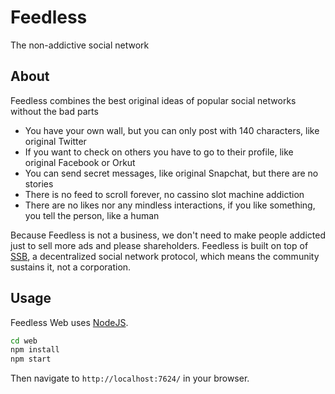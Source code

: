 # Feedless

The non-addictive social network

## About

Feedless combines the best original ideas of popular social networks without the bad parts

- You have your own wall, but you can only post with 140 characters, like original Twitter
- If you want to check on others you have to go to their profile, like original Facebook or Orkut
- You can send secret messages, like original Snapchat, but there are no stories
- There is no feed to scroll forever, no cassino slot machine addiction
- There are no likes nor any mindless interactions, if you like something, you tell the person, like a human

Because Feedless is not a business, we don't need to make people addicted just to sell more ads and please shareholders. Feedless is built on top of [SSB], a decentralized social network protocol, which means the community sustains it, not a corporation.

## Usage

Feedless Web uses [NodeJS].

```sh
cd web
npm install
npm start
```

Then navigate to `http://localhost:7624/` in your browser.

[SSB]: https://scuttlebutt.nz
[NodeJS]: https://nodejs.org/en/